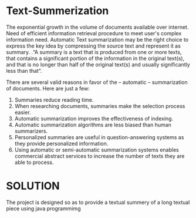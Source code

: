 # Text-Summerization
The exponential growth in the volume of documents available over internet.
Need of efficient information retrieval procedure to meet user's complex information need.
Automatic Text summarization may be the right choice to express the key idea by compressing the source text and represent it as summary.
.“A summary is a text that is produced from one or more texts, that contains a significant portion of the information in the original text(s), and that is no longer than half of the original text(s) and usually significantly less than that”.

There are several valid reasons in favor of the – automatic – summarization of documents. Here are just a few:
1)	Summaries reduce reading time. 
2)	When researching documents, summaries make the selection process easier. 
3)  Automatic summarization improves the effectiveness of indexing.
4)  Automatic summarization algorithms are less biased than human summarizers.
5)  Personalized summaries are useful in question-answering systems as they provide personalized information. 
6)  Using automatic or semi-automatic summarization systems enables commercial abstract services to increase the number of texts they are     able to process. 
# SOLUTION
The project is designed so as to provide a textual summery of a long textual piece using java programmimg
